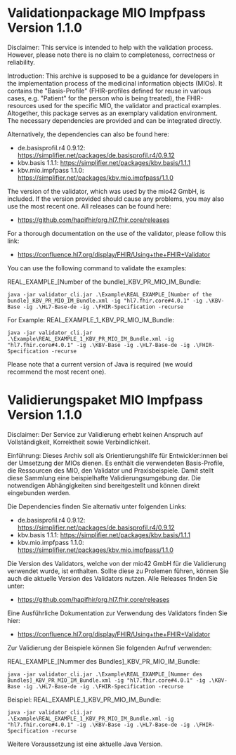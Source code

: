 # Validationpackage MIO Impfpass Version 1.1.0

Disclaimer:
This service is intended to help with the validation process. However, please note there is no claim to completeness, correctness or reliability. 

Introduction:
This archive is supposed to be a guidance for developers in the implementation process of the medicinal information objects (MIOs). It contains the "Basis-Profile" (FHIR-profiles defined for reuse in various cases, e.g. "Patient" for the person who is being treated), the FHIR-resources used for the specific MIO, the validator and practical examples. Altogether, this package serves as an exemplary validation environment. The necessary dependencies are provided and can be integrated directly. 

Alternatively, the dependencies can also be found here:
- de.basisprofil.r4 0.9.12: https://simplifier.net/packages/de.basisprofil.r4/0.9.12
- kbv.basis 1.1.1: https://simplifier.net/packages/kbv.basis/1.1.1
- kbv.mio.impfpass 1.1.0: https://simplifier.net/packages/kbv.mio.impfpass/1.1.0

The version of the validator, which was used by the mio42 GmbH, is included. If the version provided should cause any problems, you may also use the most recent one. All releases can be found here:
- https://github.com/hapifhir/org.hl7.fhir.core/releases

For a thorough documentation on the use of the validator, please follow this link:
- https://confluence.hl7.org/display/FHIR/Using+the+FHIR+Validator

You can use the following command to validate the examples:

REAL_EXAMPLE_[Number of the bundle]_KBV_PR_MIO_IM_Bundle:
```
java -jar validator_cli.jar .\Example\REAL_EXAMPLE_[Number of the bundle]_KBV_PR_MIO_IM_Bundle.xml -ig "hl7.fhir.core#4.0.1" -ig .\KBV-Base -ig .\HL7-Base-de -ig .\FHIR-Specification -recurse
```
For Example:
REAL_EXAMPLE_1_KBV_PR_MIO_IM_Bundle:
```
java -jar validator_cli.jar .\Example\REAL_EXAMPLE_1_KBV_PR_MIO_IM_Bundle.xml -ig "hl7.fhir.core#4.0.1" -ig .\KBV-Base -ig .\HL7-Base-de -ig .\FHIR-Specification -recurse
```

Please note that a current version of Java is required (we would recommend the most recent one). 



# Validierungspaket MIO Impfpass Version 1.1.0

Disclaimer: 
Der Service zur Validierung erhebt keinen Anspruch auf Vollständigkeit, Korrektheit sowie Verbindlichkeit.

Einführung:
Dieses Archiv soll als Orientierungshilfe für Entwickler:innen bei der Umsetzung der MIOs dienen. 
Es enthält die verwendeten Basis-Profile, die Ressourcen des MIO, den Validator und Praxisbeispiele. Damit stellt diese Sammlung eine beispielhafte Validierungsumgebung dar. Die notwendigen Abhängigkeiten sind bereitgestellt und können direkt eingebunden werden.

Die Dependencies finden Sie alternativ unter folgenden Links:

- de.basisprofil.r4 0.9.12: https://simplifier.net/packages/de.basisprofil.r4/0.9.12
- kbv.basis 1.1.1: https://simplifier.net/packages/kbv.basis/1.1.1
- kbv.mio.impfpass 1.1.0: https://simplifier.net/packages/kbv.mio.impfpass/1.1.0

Die Version des Validators, welche von der mio42 GmbH für die Validierung verwendet wurde, ist enthalten. Sollte diese zu Prolemen führen, können Sie auch die aktuelle Version des Validators nutzen. Alle Releases finden Sie unter: 
- https://github.com/hapifhir/org.hl7.fhir.core/releases

Eine Ausführliche Dokumentation zur Verwendung des Validators finden Sie hier:
- https://confluence.hl7.org/display/FHIR/Using+the+FHIR+Validator

Zur Validierung der Beispiele können Sie folgenden Aufruf verwenden:

REAL_EXAMPLE_[Nummer des Bundles]_KBV_PR_MIO_IM_Bundle:
```
java -jar validator_cli.jar .\Example\REAL_EXAMPLE_[Nummer des Bundles]_KBV_PR_MIO_IM_Bundle.xml -ig "hl7.fhir.core#4.0.1" -ig .\KBV-Base -ig .\HL7-Base-de -ig .\FHIR-Specification -recurse
```

Beispiel: 
REAL_EXAMPLE_1_KBV_PR_MIO_IM_Bundle:
```
java -jar validator_cli.jar .\Example\REAL_EXAMPLE_1_KBV_PR_MIO_IM_Bundle.xml -ig "hl7.fhir.core#4.0.1" -ig .\KBV-Base -ig .\HL7-Base-de -ig .\FHIR-Specification -recurse
```

Weitere Voraussetzung ist eine aktuelle Java Version.
